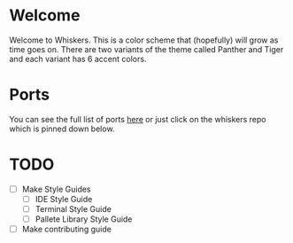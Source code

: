 # Welcome 
Welcome to Whiskers. This is a color scheme that (hopefully) will grow as time goes on.
There are two variants of the theme called Panther and Tiger and each variant has 6 accent colors.

# Ports
You can see the full list of ports [here](https://github.com/Whiskers-Color-Scheme/whiskers) or just click on the whiskers repo which is pinned down below. 

# TODO
- [ ] Make Style Guides
  - [ ] IDE Style Guide
  - [ ] Terminal Style Guide
  - [ ] Pallete Library Style Guide
- [ ] Make contributing guide
